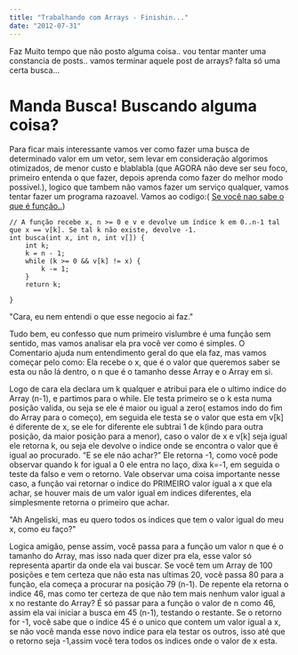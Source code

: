 ```yaml
---
title: "Trabalhando com Arrays - Finishin..."
date: "2012-07-31"
---
```


Faz Muito tempo que não posto alguma coisa.. vou tentar manter uma constancia de posts.. vamos terminar aquele post de arrays? falta só uma certa busca...

# Manda Busca! Buscando alguma coisa?

Para ficar mais interessante vamos ver como fazer uma busca de determinado valor em um vetor, sem levar em consideração algorimos otimizados, de menor custo e blablabla (que AGORA não deve ser seu foco, primeiro entenda o que fazer, depois aprenda como fazer do melhor modo possivel.), logico que tambem não vamos fazer um serviço qualquer, vamos tentar fazer um programa razoavel. Vamos ao codigo:( [Se você nao sabe o que é função..](http://www.inf.pucrs.br/~pinho/LaproI/Funcoes/AulaDeFuncoes.htm))

``` 
// A função recebe x, n >= 0 e v e devolve um índice k em 0..n-1 tal que x == v[k]. Se tal k não existe, devolve -1. 
int busca(int x, int n, int v[]) {
    int k;
    k = n - 1;
    while (k >= 0 && v[k] != x) {
        k -= 1;
    }
    return k;

}
```

"Cara, eu nem entendi o que esse negocio ai faz."

Tudo bem, eu confesso que num primeiro vislumbre é uma função sem sentido, mas vamos analisar ela pra você ver como é simples. O Comentario ajuda num entendimento geral do que ela faz, mas vamos começar pelo como: Ela recebe o x, que é o valor que queremos saber se esta ou não lá dentro, o n que é o tamanho desse Array e o Array em si.

Logo de cara ela declara um k qualquer e atribui para ele o ultimo indice do Array (n-1), e partimos para o while. Ele testa primeiro se o k esta numa posição valida, ou seja se ele é maior ou igual a zero( estamos indo do fim do Array para o começo), em seguida ele testa se o valor que esta em v[k] é diferente de x, se ele for diferente ele subtrai 1 de k(indo para outra posição, da maior posição para a menor), caso o valor de x e v[k] seja igual ele retorna k, ou seja ele devolve o indice onde se encontra o valor que é igual ao procurado. “E se ele não achar?” Ele retorna -1, como você pode observar quando k for igual a 0 ele entra no laço, dixa k=-1, em seguida o teste da falso e vem o retorno. Vale observar uma coisa importante nesse caso, a função vai retornar o indice do PRIMEIRO valor igual a x que ela achar, se houver mais de um valor igual em indices diferentes, ela simplesmente retorna o primeiro que achar.

"Ah Angeliski, mas eu quero todos os indices que tem o valor igual do meu x, como eu faço?"

Logica amigão, pense assim, você passa para a função um valor n que é o tamanho do Array, mas isso nada quer dizer pra ela, esse valor só representa apartir da onde ela vai buscar. Se você tem um Array de 100 posições e tem certeza que não esta nas ultimas 20, você passa 80 para a função, ela começa a procurar na posição 79 (n-1). De repente ela retorna o indice 46, mas como ter certeza de que não tem mais nenhum valor igual a x no restante do Array? É só passar para a função o valor de n como 46, assim ela vai iniciar a busca em 45 (n-1), testando o restante. Se o retorno for -1, você sabe que o indice 45 é o unico que contem um valor igual a x, se não você manda esse novo indice para ela testar os outros, isso até que o retorno seja -1,assim você tera todos os indices onde o valor de x esta.


<Signature />
